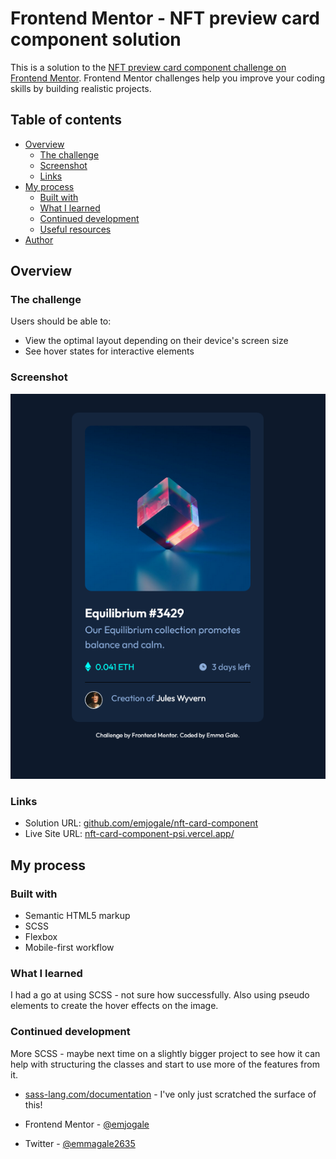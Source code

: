 # Frontend Mentor - NFT preview card component solution

This is a solution to the [NFT preview card component challenge on Frontend Mentor](https://www.frontendmentor.io/challenges/nft-preview-card-component-SbdUL_w0U). Frontend Mentor challenges help you improve your coding skills by building realistic projects.

## Table of contents

- [Overview](#overview)
  - [The challenge](#the-challenge)
  - [Screenshot](#screenshot)
  - [Links](#links)
- [My process](#my-process)
  - [Built with](#built-with)
  - [What I learned](#what-i-learned)
  - [Continued development](#continued-development)
  - [Useful resources](#useful-resources)
- [Author](#author)

## Overview

### The challenge

Users should be able to:

- View the optimal layout depending on their device's screen size
- See hover states for interactive elements

### Screenshot

![](./images/screenshot.png)

### Links

- Solution URL: [github.com/emjogale/nft-card-component](https://github.com/emjogale/nft-card-component)
- Live Site URL: [nft-card-component-psi.vercel.app/](https://nft-card-component-psi.vercel.app/)

## My process

### Built with

- Semantic HTML5 markup
- SCSS
- Flexbox
- Mobile-first workflow

### What I learned

I had a go at using SCSS - not sure how successfully. Also using pseudo elements to create the hover effects on the image.

### Continued development

More SCSS - maybe next time on a slightly bigger project to see how it can help with structuring the classes and start to use more of the features from it.

- [sass-lang.com/documentation](https://sass-lang.com/documentation) - I've only just scratched the surface of this!

- Frontend Mentor - [@emjogale](https://www.frontendmentor.io/profile/emjogale)
- Twitter - [@emmagale2635](https://www.twitter.com/emmagale2635)
